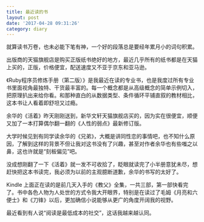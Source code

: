 ```yaml
---
title: 最近读的书
layout: post
date: '2017-04-28 09:31:26'
category: diary
---
```


就算读书万卷，也未必能下笔有神，一个好的段落总是要经年累月小的词句积累。

出版商的天猫旗舰店是购买正版纸书绝好的地方，最近几乎所有的纸书都是在天猫上买的，正版，价格便宜，配送速度又不亚于京东和亚马逊。

《Ruby程序员修炼手册（第二版）》是我最近在读的专业书，也是我度过所有专业书里面视角最独特、干货最丰富的。每一个概念都是从高级概念的简单示例切入，把原理扒出来给你看。和那种直白的从数据类型、条件循环平铺直叙的教材相比，这本书让人看着即舒坦又过瘾。

余华的《活着》昨天刚刚送到，新华文轩天猫旗舰店买的，因为实在很便宜，顺便又加了一本打算偶尔翻一翻的《人性的弱点》最新修订版。

大学时候见到有同学读余华的《兄弟》，大概是讲同性恋的事情吧，也不知什么原因，了解到这样的背景不但让我对这书没有了兴趣，甚至对作者余华也有些嗤之以鼻，这也许就是“刻板偏见”吧。

没成想刚翻了一下《活着》就一发不可收拾了，眨眼就读完了小半册意犹未尽，想赶快把这本书读完，我必须为以前的主观臆断道歉，余华的书写的太好了。

Kindle 上面正在读的是前几天入手的《教父》全集，一共三部，第一部快看完了。书中各色人物为人处世的方式令我大开眼界，特别是在读过了毛姆《月亮和六便士》和《刀锋》以后，更加确信小说能够从更广的角度开阔我的视野。

最近看到有人说“阅读是最低成本的社交”，这话我越来越认同。